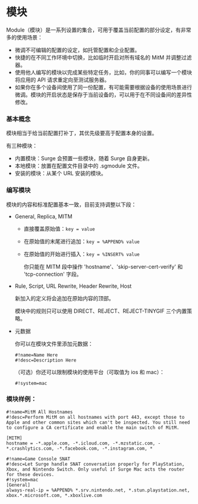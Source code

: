 # 模块

Module（模块）是一系列设置的集合，可用于覆盖当前配置的部分设定，有非常多的使用场景：

- 微调不可编辑的配置的设定，如托管配置和企业配置。
- 快捷的在不同工作环境中切换，比如临时开启对所有域名的 MitM 并调整过滤器。
- 使用他人编写的模块以完成某些特定任务，比如，你的同事可以编写一个模块将应用的 API 请求重定向至测试服务器。
- 如果你在多个设备间使用了同一份配置，有可能需要根据设备的使用场景进行微调。模块的开启状态是保存于当前设备的，可以用于在不同设备间的差异性修改。

### 基本概念

模块相当于给当前配置打补丁，其优先级要高于配置本身的设置。

有三种模块：

- 内置模块：Surge 会预置一些模块，随着 Surge 自身更新。
- 本地模块：放置在配置文件目录中的 .sgmodule 文件。
- 安装的模块：从某个 URL 安装的模块。

### 编写模块

模块的内容和标准配置基本一致，目前支持调整以下段：

* General, Replica, MITM
  * 直接覆盖原始值：`key = value`
  * 在原始值的末尾进行追加：`key = %APPEND% value`
  * 在原始值的开始进行插入：`key = %INSERT% value`

	你只能在 MITM 段中操作 'hostname'、'skip-server-cert-verify' 和 'tcp-connection' 字段。


* Rule, Script, URL Rewrite, Header Rewrite, Host

	新加入的定义将会追加在原始内容的顶部。
	
	模块中的规则只可以使用 DIRECT、REJECT、REJECT-TINYGIF 三个内置策略。

* 元数据

	你可以在模块文件里添加元数据：
	
	```
	#!name=Name Here
	#!desc=Description Here
	```
	
	（可选）你还可以限制模块的使用平台（可取值为 ios 和 mac）：
	
	```
	#!system=mac
	```

### 模块样例：

```
#!name=MitM All Hostnames
#!desc=Perform MitM on all hostnames with port 443, except those to Apple and other common sites which can't be inspected. You still need to configure a CA certificate and enable the main switch of MitM.

[MITM]
hostname = -*.apple.com, -*.icloud.com, -*.mzstatic.com, -*.crashlytics.com, -*.facebook.com, -*.instagram.com, *
```

```
#!name=Game Console SNAT
#!desc=Let Surge handle SNAT conversation properly for PlayStation, Xbox, and Nintendo Switch. Only useful if Surge Mac acts the router for these devices.
#!system=mac
[General]
always-real-ip = %APPEND% *.srv.nintendo.net, *.stun.playstation.net, xbox.*.microsoft.com, *.xboxlive.com
```


